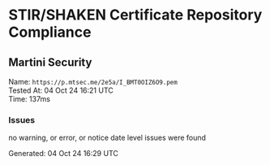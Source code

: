 # STIR/SHAKEN Certificate Repository Compliance

## Martini Security

Name: `https://p.mtsec.me/2e5a/I_BMT0OIZ6O9.pem`\
Tested At: 04 Oct 24 16:21 UTC\
Time: 137ms

### Issues

no warning, or error, or notice date level issues were found

Generated: 04 Oct 24 16:29 UTC